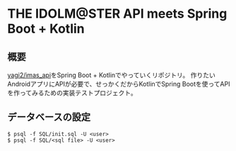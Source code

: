 #  THE IDOLM@STER API meets Spring Boot + Kotlin

## 概要
[yagi2/imas_api](https://github.com/yagi2/imas_api)をSpring Boot + Kotlinでやっていくリポジトリ。
作りたいAndroidアプリにAPIが必要で、せっかくだからKotlinでSpring Bootを使ってAPIを作ってみるための実装テストプロジェクト。

## データベースの設定
`$ psql -f SQL/init.sql -U <user>`  
`$ psql -f SQL/<sql file> -U <user>`

